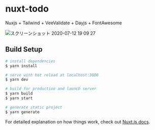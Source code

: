# nuxt-todo

Nuxjs + Tailwind + VeeValidate + Dayjs + FontAwesome

![スクリーンショット 2020-07-12 19 09 27](https://user-images.githubusercontent.com/13103747/87243724-479d5d80-c473-11ea-8c14-a99e28b01ddd.png)

## Build Setup

```bash
# install dependencies
$ yarn install

# serve with hot reload at localhost:3000
$ yarn dev

# build for production and launch server
$ yarn build
$ yarn start

# generate static project
$ yarn generate
```

For detailed explanation on how things work, check out [Nuxt.js docs](https://nuxtjs.org).
